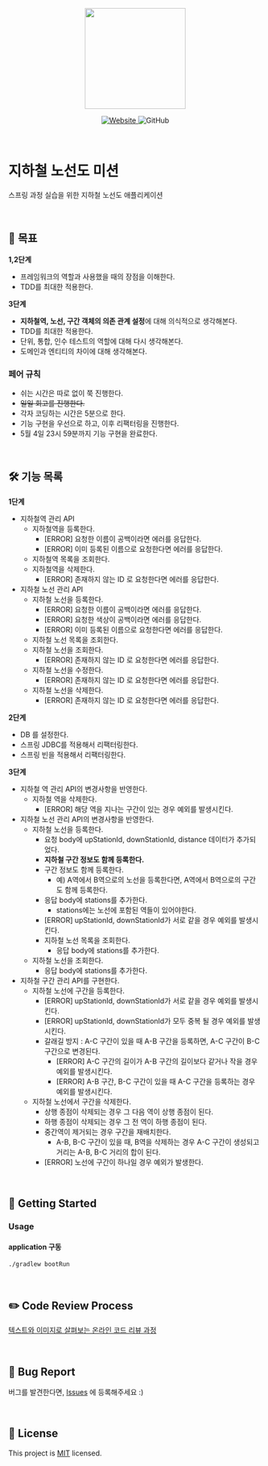 <p align="center">
    <img width="200px;" src="https://raw.githubusercontent.com/woowacourse/atdd-subway-admin-frontend/master/images/main_logo.png"/>
</p>
<p align="center">
  <a href="https://techcourse.woowahan.com/c/Dr6fhku7" alt="woowacourse subway">
    <img alt="Website" src="https://img.shields.io/website?url=https%3A%2F%2Fedu.nextstep.camp%2Fc%2FR89PYi5H">
  </a>
  <img alt="GitHub" src="https://img.shields.io/github/license/woowacourse/atdd-subway-map">
</p>

<br>

# 지하철 노선도 미션

스프링 과정 실습을 위한 지하철 노선도 애플리케이션

<br>

## 📍 목표

**1,2단계**

- 프레임워크의 역할과 사용했을 때의 장점을 이해한다.
- TDD를 최대한 적용한다.

**3단계**

- **지하철역, 노선, 구간 객체의 의존 관계 설정**에 대해 의식적으로 생각해본다.
- TDD를 최대한 적용한다.
- 단위, 통합, 인수 테스트의 역할에 대해 다시 생각해본다.
- 도메인과 엔티티의 차이에 대해 생각해본다.

### 페어 규칙

- 쉬는 시간은 따로 없이 쭉 진행한다.
- ~~일일 회고를 진행한다.~~
- 각자 코딩하는 시간은 5분으로 한다.
- 기능 구현을 우선으로 하고, 이후 리팩터링을 진행한다.
- 5월 4일 23시 59분까지 기능 구현을 완료한다.

<br>

## 🛠 기능 목록

**1단계**

- 지하철역 관리 API
    - 지하철역을 등록한다.
        - [ERROR] 요청한 이름이 공백이라면 에러를 응답한다.
        - [ERROR] 이미 등록된 이름으로 요청한다면 에러를 응답한다.
    - 지하철역 목록을 조회한다.
    - 지하철역을 삭제한다.
        - [ERROR] 존재하지 않는 ID 로 요청한다면 에러를 응답한다.
- 지하철 노선 관리 API
    - 지하철 노선을 등록한다.
        - [ERROR] 요청한 이름이 공백이라면 에러를 응답한다.
        - [ERROR] 요청한 색상이 공백이라면 에러를 응답한다.
        - [ERROR] 이미 등록된 이름으로 요청한다면 에러를 응답한다.
    - 지하철 노선 목록을 조회한다.
    - 지하철 노선을 조회한다.
        - [ERROR] 존재하지 않는 ID 로 요청한다면 에러를 응답한다.
    - 지하철 노선을 수정한다.
        - [ERROR] 존재하지 않는 ID 로 요청한다면 에러를 응답한다.
    - 지하철 노선을 삭제한다.
        - [ERROR] 존재하지 않는 ID 로 요청한다면 에러를 응답한다.

**2단계**

- DB 를 설정한다.
- 스프링 JDBC를 적용해서 리팩터링한다.
- 스프링 빈을 적용해서 리팩터링한다.

**3단계**

- 지하철 역 관리 API의 변경사항을 반영한다. 
  - 지하철 역을 삭제한다.
    - [ERROR] 해당 역을 지나는 구간이 있는 경우 예외를 발생시킨다.
- 지하철 노선 관리 API의 변경사항을 반영한다.
    - 지하철 노선을 등록한다.
        - 요청 body에 upStationId, downStationId, distance 데이터가 추가되었다.
        - **지하철 구간 정보도 함께 등록한다.**
        - 구간 정보도 함께 등록한다. 
          - 예) A역에서 B역으로의 노선을 등록한다면, A역에서 B역으로의 구간도 함께 등록한다. 
        - 응답 body에 stations를 추가한다.
          - stations에는 노선에 포함된 역들이 있어야한다. 
        - [ERROR] upStationId, downStationId가 서로 같을 경우 예외를 발생시킨다.
      - 지하철 노선 목록을 조회한다.
        - 응답 body에 stations를 추가한다.
    - 지하철 노선을 조회한다.
        - 응답 body에 stations를 추가한다.
- 지하철 구간 관리 API를 구현한다.
    - 지하철 노선에 구간을 등록한다.
      - [ERROR] upStationId, downStationId가 서로 같을 경우 예외를 발생시킨다. 
      - [ERROR] upStationId, downStationId가 모두 중복 될 경우 예외를 발생시킨다. 
      - 갈래길 방지 : A-C 구간이 있을 때 A-B 구간을 등록하면, A-C 구간이 B-C 구간으로 변경된다.
        - [ERROR] A-C 구간의 길이가 A-B 구간의 길이보다 같거나 작을 경우 예외를 발생시킨다.
        - [ERROR] A-B 구간, B-C 구간이 있을 때 A-C 구간을 등록하는 경우 예외를 발생시킨다. 
    - 지하철 노선에서 구간을 삭제한다.
      - 상행 종점이 삭제되는 경우 그 다음 역이 상행 종점이 된다. 
      - 하행 종점이 삭제되는 경우 그 전 역이 하행 종점이 된다.
      - 중간역이 제거되는 경우 구간을 재배치한다. 
        - A-B, B-C 구간이 있을 때, B역을 삭제하는 경우 A-C 구간이 생성되고 거리는 A-B, B-C 거리의 합이 된다. 
      - [ERROR] 노선에 구간이 하나일 경우 예외가 발생한다. 

<br>

## 🚀 Getting Started

### Usage

#### application 구동

```
./gradlew bootRun
```

<br>

## ✏️ Code Review Process

[텍스트와 이미지로 살펴보는 온라인 코드 리뷰 과정](https://github.com/next-step/nextstep-docs/tree/master/codereview)

<br>

## 🐞 Bug Report

버그를 발견한다면, [Issues](https://github.com/woowacourse/atdd-subway-map/issues) 에 등록해주세요 :)

<br>

## 📝 License

This project is [MIT](https://github.com/woowacourse/atdd-subway-map/blob/master/LICENSE) licensed.
